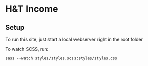 # H&T Income

## Setup

To run this site, just start a local webserver right in the root folder

To watch SCSS, run:

```
sass --watch styles/styles.scss:styles/styles.css
```
